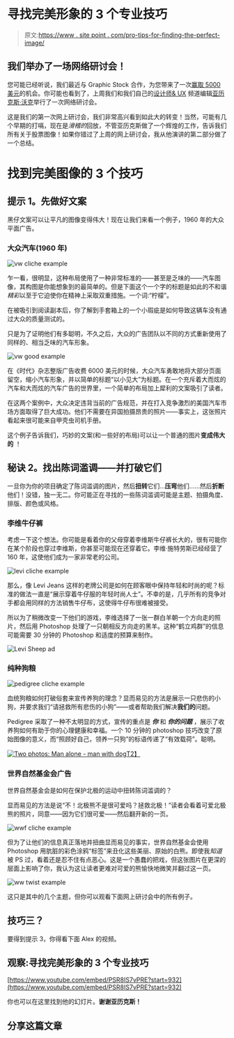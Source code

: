 # 寻找完美形象的 3 个专业技巧

> 原文:[https://www . site point . com/pro-tips-for-finding-the-perfect-image/](https://www.sitepoint.com/pro-tips-for-finding-the-perfect-image/)

## 我们举办了一场网络研讨会！

您可能已经听说，我们最近与 Graphic Stock 合作，为您带来了一次[赢取 5000 美元](https://www.graphicstock.com/partner/99designs)的机会。你可能也看到了，上周我们和我们自己的[设计师& UX](https://www.sitepoint.com/design-ux/) 频道编辑[亚历克斯·沃克](https://www.sitepoint.com/author/alex-walker/)举行了一次网络研讨会。

这是我们的第一次网上研讨会，我们非常高兴看到如此大的转变！当然，可能有几个早期的打嗝，现在是*滑稽的*回放，不管亚历克斯做了一个辉煌的工作，告诉我们所有关于股票图像！如果你错过了上周的网上研讨会，我从他演讲的第二部分做了一个总结。

# 找到完美图像的 3 个技巧

## 提示 1。先做好文案

黑仔文案可以让平凡的图像变得伟大！现在让我们来看一个例子，1960 年的大众平面广告。

### 大众汽车(1960 年)

![vw cliche example](../Images/c30464f396c389ad091b90eaeab335ec.png)

乍一看，很明显，这种布局使用了一种非常标准的——甚至是乏味的——汽车图像，其构图是你能想象到的最简单的。但是下面这个一个字的标题是如此的不和谐*精彩*以至于它迫使你在精神上采取双重措施。一个词:“柠檬”。

在被吸引到阅读副本后，你了解到手套箱上的一个小瑕疵是如何导致这辆车没有通过大众的质量测试的。

只是为了证明他们有多聪明，不久之后，大众的广告团队以不同的方式重新使用了同样的、相当乏味的汽车形象。

![vw good example](../Images/c44fad138fbabbcc164bd5944f770d4e.png)

在《时代》杂志整版广告收费 6000 美元的时候，大众汽车勇敢地将大部分页面留空，缩小汽车形象，并以简单的标题“以小见大”为标题。在一个充斥着大而炫的汽车和大而炫的汽车广告的世界里，一个简单的布局加上犀利的文案吸引了读者。

在这两个案例中，大众决定违背当前的广告规范，并在打入竞争激烈的美国汽车市场方面取得了巨大成功。他们不需要在异国拍摄昂贵的照片——事实上，这张照片看起来很可能来自甲壳虫司机手册。

这个例子告诉我们，巧妙的文案(和一些好的布局)可以让一个普通的图片**变成伟大的** ！

## 秘诀 2。找出陈词滥调——并打破它们

一旦你为你的项目确定了陈词滥调的图片，然后**扭转**它们…**压弯**他们……然后**折断**他们！没错，独一无二。你可能正在寻找的一些陈词滥调可能是主题、拍摄角度、排版、颜色或风格。

### 李维牛仔裤

考虑一下这个想法。你可能是看着你的父母穿着李维斯牛仔裤长大的，很有可能你在某个阶段也穿过李维斯，你甚至可能现在还穿着它。李维·施特劳斯已经经营了 160 年，这使他们成为一家非常老的公司。

![levi cliche example](../Images/2f6560f052d24a0c3f6a44200b40fde1.png)

那么，像 Levi Jeans 这样的老牌公司是如何在顾客眼中保持年轻和时尚的呢？标准的做法一直是“展示穿着牛仔服的年轻时尚人士”。不幸的是，几乎所有的竞争对手都会用同样的方法销售牛仔布，这使得牛仔布很难被接受。

所以为了稍微改变一下他们的游戏，李维选择了一张一群白羊朝一个方向走的照片，然后用 Photoshop 处理了一只朝相反方向走的黑羊。这种“鹤立鸡群”的信息可能需要 30 分钟的 Photoshop 和适度的预算来制作。

![Levi Sheep ad](../Images/ef80e65a581f696710a1e750aca0726d.png)

### 纯种狗粮

![pedigree cliche example](../Images/11d9d85a533b84fc3cfe62527124d0f8.png)

血统狗粮如何打破俗套来宣传养狗的理念？显而易见的方法是展示一只悲伤的小狗，并要求我们“请拯救所有悲伤的小狗”——或者帮助我们解决**我们的**问题。

Pedigree 采取了一种不太明显的方式，宣传的重点是 ***你*** 和 ***你的问题*** ，展示了收养狗如何有助于你的心理健康和幸福。一个 10 分钟的 photoshop 技巧改变了原始图像的意义，而“照顾好自己，领养一只狗”的标语传递了“有效载荷”。聪明。

[![Two photos: Man alone - man with dog](../Images/50e0e6183fa3eeb1612f024a2b2483ac.png)T2】](https://adsoftheworld.com/media/outdoor/pedigree_dog_3)

### 世界自然基金会广告

世界自然基金会是如何在保护北极的运动中扭转陈词滥调的？

显而易见的方法是说“不！北极熊不是很可爱吗？拯救北极！”读者会看着可爱北极熊的照片，同意——因为它们很可爱——然后翻开新的一页。

![wwf cliche example](../Images/ba46206c86e306795c2f284507d91ae3.png)

但为了让他们的信息真正落地并扭曲显而易见的事实，世界自然基金会使用 Photoshop 用肮脏的彩色涂鸦“标签”来丑化这些美丽、原始的白熊。即使我*知道*被 PS 过，看着还是忍不住有点恶心。这是一个愚蠢的把戏，但这张图片在更深的层面上影响了你，我认为这让读者更难对可爱的熊愉快地微笑并翻过这一页。

![ww twist example](../Images/824a62120d8945b3e11e8d788cd872d4.png)

这只是其中的几个主题，但你可以观看下面网上研讨会中的所有例子。

## 技巧三？

要得到提示 3，你得看下面 Alex 的视频。

## 观察:寻找完美形象的 3 个专业技巧

[https://www.youtube.com/embed/PSR8IS7vPRE?start=932](https://www.youtube.com/embed/PSR8IS7vPRE?start=932)

你也可以在这里找到他的幻灯片。**谢谢亚历克斯！**

## 分享这篇文章